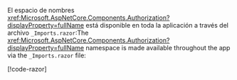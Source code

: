 <span data-ttu-id="f8eb6-101">El espacio de nombres <xref:Microsoft.AspNetCore.Components.Authorization?displayProperty=fullName> está disponible en toda la aplicación a través del archivo `_Imports.razor`:</span><span class="sxs-lookup"><span data-stu-id="f8eb6-101">The <xref:Microsoft.AspNetCore.Components.Authorization?displayProperty=fullName> namespace is made available throughout the app via the `_Imports.razor` file:</span></span>

[!code-razor[](imports-standalone.razor?highlight=3)]
